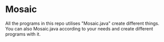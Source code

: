 # Mosaic
All the programs in this repo utilises "Mosaic.java" create different things. You can also Mosaic.java according to your needs and create different programs with it.  
